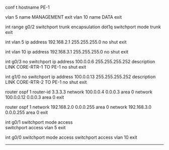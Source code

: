 

conf t
hostname PE-1

vlan 5
name MANAGEMENT
exit
vlan 10
name DATA
exit

int range g0/2
switchport trunk encapsulation dot1q
switchport mode trunk
exit

int vlan 5
ip address 192.168.2.1 255.255.255.0
no shut
exit

int vlan 10
ip address 192.168.3.1 255.255.255.0
no shut
exit


int g0/3
no switchport
ip address 100.0.0.6 255.255.255.252
description LINK CORE-RTR-1 TO PE-1
no shut
exit

int g1/0
no switchport
ip address 100.0.0.13 255.255.255.252
description LINK CORE-RTR-2 TO PE-1
no shut
exit

router ospf 1
router-id 3.3.3.3
network 100.0.0.4 0.0.0.3 area 0
network 100.0.0.12 0.0.0.3 area 0
exit

router ospf 1
network 192.168.2.0 0.0.0.255 area 0
network 192.168.3.0 0.0.0.255 area 0
exit

int g0/1
switchport mode access	
switchport access vlan 5
exit

int g0/0
switchport mode access
switchport access vlan 10
exit

---



